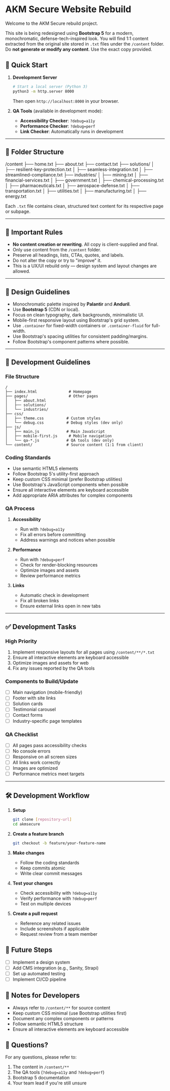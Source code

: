 # AKM Secure Website Rebuild

Welcome to the AKM Secure rebuild project.

This site is being redesigned using **Bootstrap 5** for a modern, monochromatic, defense-tech-inspired look. You will find 1:1 content extracted from the original site stored in `.txt` files under the `/content` folder. Do **not generate or modify any content**. Use the exact copy provided.

## 🚀 Quick Start

1. **Development Server**
   ```bash
   # Start a local server (Python 3)
   python3 -m http.server 8000
   ```
   Then open `http://localhost:8000` in your browser.

2. **QA Tools** (available in development mode):
   - **Accessibility Checker**: `?debug=a11y`
   - **Performance Checker**: `?debug=perf`
   - **Link Checker**: Automatically runs in development

---

## 📁 Folder Structure

/content
├── home.txt
├── about.txt
├── contact.txt
├── solutions/
│   ├── resilient-key-protection.txt
│   ├── seamless-integration.txt
│   ├── streamlined-compliance.txt
├── industries/
│   ├── mining.txt
│   ├── financial-services.txt
│   ├── government.txt
│   ├── chemical-processing.txt
│   ├── pharmaceuticals.txt
│   ├── aerospace-defense.txt
│   ├── transportation.txt
│   ├── utilities.txt
│   ├── manufacturing.txt
│   ├── energy.txt

Each `.txt` file contains clean, structured text content for its respective page or subpage.

---

## 🔐 Important Rules

- **No content creation or rewriting**. All copy is client-supplied and final.
- Only use content from the `/content` folder.
- Preserve all headings, lists, CTAs, quotes, and labels.
- Do not alter the copy or try to "improve" it.
- This is a UX/UI rebuild only — design system and layout changes are allowed.

---

## 🎨 Design Guidelines

- Monochromatic palette inspired by **Palantir** and **Anduril**.
- Use **Bootstrap 5** (CDN or local).
- Focus on clean typography, dark backgrounds, minimalistic UI.
- Mobile-first responsive layout using Bootstrap's grid system.
- Use `.container` for fixed-width containers or `.container-fluid` for full-width.
- Use Bootstrap's spacing utilities for consistent padding/margins.
- Follow Bootstrap's component patterns where possible.

---

## 🧠 Development Guidelines

### File Structure
```
/
├── index.html              # Homepage
├── pages/                  # Other pages
│   ├── about.html
│   ├── solutions/
│   └── industries/
├── css/
│   ├── theme.css          # Custom styles
│   └── debug.css          # Debug styles (dev only)
├── js/
│   ├── main.js            # Main JavaScript
│   ├── mobile-first.js     # Mobile navigation
│   └── qa-*.js            # QA tools (dev only)
└── content/               # Source content (1:1 from client)
```

### Coding Standards
- Use semantic HTML5 elements
- Follow Bootstrap 5's utility-first approach
- Keep custom CSS minimal (prefer Bootstrap utilities)
- Use Bootstrap's JavaScript components when possible
- Ensure all interactive elements are keyboard accessible
- Add appropriate ARIA attributes for complex components

### QA Process
1. **Accessibility**
   - Run with `?debug=a11y`
   - Fix all errors before committing
   - Address warnings and notices when possible

2. **Performance**
   - Run with `?debug=perf`
   - Check for render-blocking resources
   - Optimize images and assets
   - Review performance metrics

3. **Links**
   - Automatic check in development
   - Fix all broken links
   - Ensure external links open in new tabs

---

## ✅ Development Tasks

### High Priority
1. Implement responsive layouts for all pages using `/content/**/*.txt`
2. Ensure all interactive elements are keyboard accessible
3. Optimize images and assets for web
4. Fix any issues reported by the QA tools

### Components to Build/Update
- [ ] Main navigation (mobile-friendly)
- [ ] Footer with site links
- [ ] Solution cards
- [ ] Testimonial carousel
- [ ] Contact forms
- [ ] Industry-specific page templates

### QA Checklist
- [ ] All pages pass accessibility checks
- [ ] No console errors
- [ ] Responsive on all screen sizes
- [ ] All links work correctly
- [ ] Images are optimized
- [ ] Performance metrics meet targets

---

## 🛠 Development Workflow

1. **Setup**
   ```bash
   git clone [repository-url]
   cd akmsecure
   ```

2. **Create a feature branch**
   ```bash
   git checkout -b feature/your-feature-name
   ```

3. **Make changes**
   - Follow the coding standards
   - Keep commits atomic
   - Write clear commit messages

4. **Test your changes**
   - Check accessibility with `?debug=a11y`
   - Verify performance with `?debug=perf`
   - Test on multiple devices

5. **Create a pull request**
   - Reference any related issues
   - Include screenshots if applicable
   - Request review from a team member

## 🧩 Future Steps

- [ ] Implement a design system
- [ ] Add CMS integration (e.g., Sanity, Strapi)
- [ ] Set up automated testing
- [ ] Implement CI/CD pipeline

## 📝 Notes for Developers

- Always refer to `/content/**` for source content
- Keep custom CSS minimal (use Bootstrap utilities first)
- Document any complex components or patterns
- Follow semantic HTML5 structure
- Ensure all interactive elements are keyboard accessible

## 📩 Questions?

For any questions, please refer to:
1. The content in `/content/**`
2. The QA tools (`?debug=a11y` and `?debug=perf`)
3. Bootstrap 5 documentation
4. Your team lead if you're still unsure
